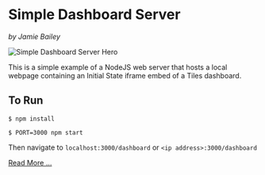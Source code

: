 # Simple Dashboard Server
_by Jamie Bailey_

![Simple Dashboard Server Hero](https://github.com/InitialState/simple-dashboard-server/wiki/img/simple_tv_dashboard_hero.jpg)

This is a simple example of a NodeJS web server that hosts a local webpage containing an Initial State iframe embed of a Tiles dashboard.

## To Run

`$ npm install`

`$ PORT=3000 npm start`

Then navigate to `localhost:3000/dashboard` or `<ip address>:3000/dashboard`

[Read More ...](https://github.com/initialstate/simple-dashboard-server/wiki)
